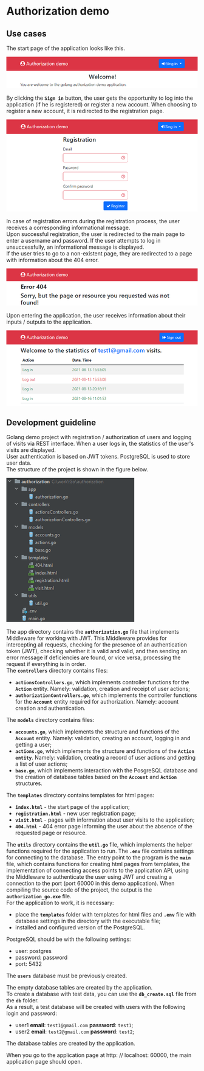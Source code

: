# Authorization demo
## Use cases  
The start page of the application looks like this.  

![Authorization demo start html-page](https://raw.githubusercontent.com/rednavis/golang-demos/main/authorization/images/image2.png "Authorization demo start html-page")  

By clicking the **`Sign in`** button, the user gets the opportunity to log into the application (if he is registered) or register a new account. When choosing to register a new account, it is redirected to the registration page.  

![New user registration html-page](https://raw.githubusercontent.com/rednavis/golang-demos/main/authorization/images/image3.png "New user registration html-page")  

In case of registration errors during the registration process, the user receives a corresponding informational message.  
Upon successful registration, the user is redirected to the main page to enter a username and password.
If the user attempts to log in unsuccessfully, an informational message is displayed.  
If the user tries to go to a non-existent page, they are redirected to a page with information about the 404 error.

![Error 404 html-page](https://raw.githubusercontent.com/rednavis/golang-demos/main/authorization/images/image5.png "Error 404 html-page")  

Upon entering the application, the user receives information about their inputs / outputs to the application.

![User info html-page](https://raw.githubusercontent.com/rednavis/golang-demos/main/authorization/images/image4.png "User info html-page")

## Development guideline  
Golang demo project with registration / authorization of users and logging of visits via REST interface. When a user logs in, the statistics of the user's visits are displayed.  
User authentication is based on JWT tokens. PostgreSQL is used to store user data.  
The structure of the project is shown in the figure below.  

![Project structure](https://raw.githubusercontent.com/rednavis/golang-demos/main/authorization/images/image1.png "Project structure")  

The app directory contains the **`authorization.go`** file that implements Middleware for working with JWT. This Middleware provides for intercepting all requests, checking for the presence of an authentication token (JWT), checking whether it is valid and valid, and then sending an error message if deficiencies are found, or vice versa, processing the request if everything is in order.  
The **`controllers`** directory contains files:
- **`actionsControllers.go`**, which implements controller functions for the **`Action`** entity. Namely:
 validation, creation and receipt of user actions;
- **`authorizationControllers.go`**, which implements the controller functions for the **`Account`** entity required for authorization. Namely: account creation and authentication.  

The **`models`** directory contains files:
- **`accounts.go`**, which implements the structure and functions of the **`Account`** entity. Namely: validation, creating an account, logging in and getting a user;
- **`actions.go`**, which implements the structure and functions of the **`Action entity`**. Namely: validation, creating a record of user actions and getting a list of user actions;
- **`base.go`**, which implements interaction with the PosgreSQL database and the creation of database tables based on the **`Account`** and **`Action`** structures.  

The **`templates`** directory contains templates for html pages:
- **`index.html`** - the start page of the application;
- **`registration.html`** - new user registration page;
- **`visit.html`** - pages with information about user visits to the application;
- **`404.html`** - 404 error page informing the user about the absence of the requested page or resource.  

The **`utils`** directory contains the **`util.go`** file, which implements the helper functions required for the application to run.
The **`.env`** file contains settings for connecting to the database.
The entry point to the program is the **`main`** file, which contains functions for creating html pages from templates, the implementation of connecting access points to the application API, using the Middleware to authenticate the user using JWT and creating a connection to the port (port 60000 in this demo application).
When compiling the source code of the project, the output is the **`authorization_go.exe`** file.  
For the application to work, it is necessary:  
- place the **`templates`** folder with templates for html files and **`.env`** file with database settings in the directory with the executable file;  
- installed and configured version of the PostgreSQL.
  
PostgreSQL should be with the following settings:  
- user: postgres  
- password: password  
- port: 5432  

The **`users`** database must be previously created.  

The empty database tables are created by the application.  
To create a database with test data, you can use the **`db_create.sql`** file from the **`db`** folder.  
As a result, a test database will be created with users with the following login and password:
- user1 **email**: `test1@gmail.com` **password**: `test1`;  
- user2 **email**: `test2@gmail.com` **password**: `test2`;  
 
The database tables are created by the application.

When you go to the application page at http: // localhost: 60000, the main application page should open.

